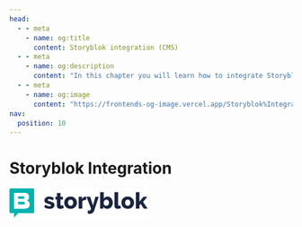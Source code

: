 ```yaml
---
head:
  - - meta
    - name: og:title
      content: Storyblok integration (CMS)
  - - meta
    - name: og:description
      content: "In this chapter you will learn how to integrate Storyblok (CMS)."
  - - meta
    - name: og:image
      content: "https://frontends-og-image.vercel.app/Storyblok%Integration.png?fontSize=120px"
nav:
  position: 10
---
```


# Storyblok Integration

[<img src="../../../.assets/cms-icons/storyblok.svg" alt="Storyblok Logo" class="mb-8 h-20" />](https://www.storyblok.com/docs/guide/introduction)
